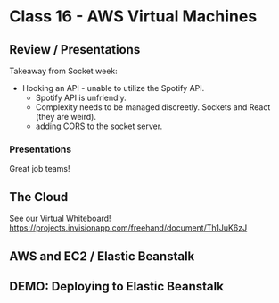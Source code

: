 # Class 16 - AWS Virtual Machines

## Review / Presentations

Takeaway from Socket week:
* Hooking an API - unable to utilize the Spotify API.
  * Spotify API is unfriendly.
  * Complexity needs to be managed discreetly.
Sockets and React (they are weird).
  * adding CORS to the socket server.

### Presentations

Great job teams!

## The Cloud

See our Virtual Whiteboard! https://projects.invisionapp.com/freehand/document/Th1JuK6zJ

## AWS and EC2 / Elastic Beanstalk

## DEMO: Deploying to Elastic Beanstalk
